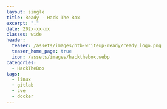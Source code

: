 ```yaml
---
layout: single
title: Ready - Hack The Box
excerpt: "."
date: 202x-xx-xx
classes: wide
header:
  teaser: /assets/images/htb-writeup-ready/ready_logo.png
  teaser_home_page: true
  icon: /assets/images/hackthebox.webp
categories:
  - HackTheBox
tags:
  - linux
  - gitlab
  - cve
  - docker
---
```

